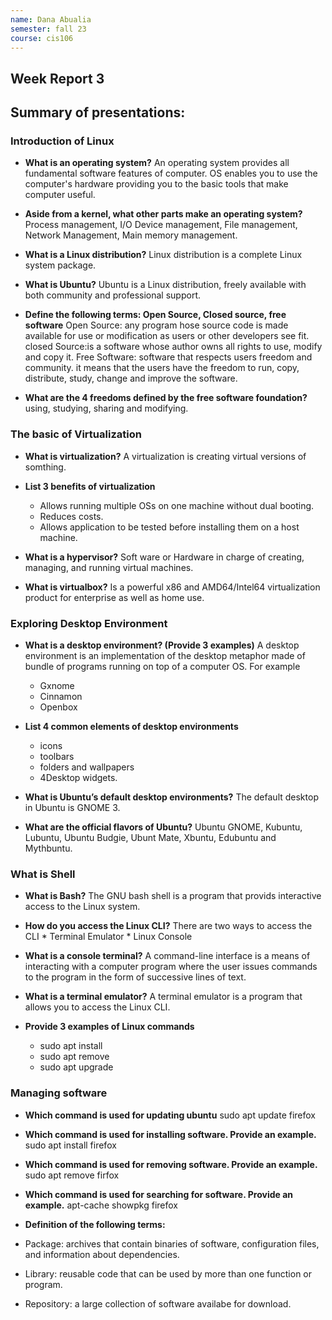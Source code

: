 ```yaml
---
name: Dana Abualia
semester: fall 23
course: cis106
---
```


## Week Report 3 

## Summary of presentations:

### Introduction of Linux

 * **What is an operating system?**
An operating system provides all fundamental software features of computer. OS enables you to use the computer's hardware providing you to the basic tools that make computer useful.

 * **Aside from a kernel, what other parts make an operating system?**
  Process management, I/O Device management, File management, Network Management, Main memory management.


* **What is a Linux distribution?**
Linux distribution is a complete Linux system package.

* **What is Ubuntu?**
Ubuntu is a Linux distribution, freely available with both community and professional support.

* **Define the following terms: Open Source, Closed source, free software**
 Open Source: any program hose source code is made available for use or modification as users or other developers see fit.  
 closed Source:is a software whose author owns all rights to use, modify and copy it.
 Free Software: software that respects users freedom and community. it means that the users have the freedom to run, copy, distribute, study, change and improve the software.


* **What are the 4 freedoms defined by the free software foundation?**
using, studying, sharing and modifying.





### The basic of Virtualization

* **What is virtualization?**
  A virtualization is creating virtual versions of somthing.



* **List 3 benefits of virtualization**
    * Allows running multiple OSs on one machine without dual booting.
     * Reduces costs.
    *  Allows application to be tested before installing them on a host machine.

* **What is a hypervisor?**
Soft ware or Hardware in charge of creating, managing, and running virtual machines.



* **What is virtualbox?**
Is a powerful x86 and AMD64/Intel64 virtualization product for enterprise as well as home use. 





### Exploring Desktop Environment

* **What is a desktop environment? (Provide 3 examples)**
        A desktop environment is an implementation of the desktop metaphor made of bundle of programs running on top of a computer OS. For example
   * Gxnome
   * Cinnamon
   * Openbox


* **List 4 common elements of desktop environments**
  
     * icons
     * toolbars
     * folders and wallpapers
     * 4Desktop widgets.
        

* **What is Ubuntu’s default desktop environments?**
The default desktop in Ubuntu is GNOME 3.

* **What are the official flavors of Ubuntu?**
Ubuntu GNOME, Kubuntu, Lubuntu, Ubuntu Budgie, Ubunt Mate, Xbuntu, Edubuntu and Mythbuntu.



### What is Shell


* **What is Bash?**
The GNU bash shell is a program that provids interactive access to the Linux system.
        


* **How do you access the Linux CLI?**
There are two ways to access the CLI
        * Terminal Emulator
        * Linux Console




* **What is a console terminal?**
A command-line interface is a means of interacting with a computer program where the user issues commands to the program in the form of successive lines of text.
        


* **What is a terminal emulator?**
A terminal emulator is a program that allows you to access the Linux CLI.


* **Provide 3 examples of Linux commands**
     * sudo apt install
     * sudo apt remove
     * sudo apt upgrade
  








### Managing software 

* **Which command is used for updating ubuntu**
sudo apt update firefox


* **Which command is used for installing software. Provide an example.**
sudo apt install firefox

* **Which command is used for removing software. Provide an example.**
sudo apt remove firfox 

* **Which command is used for searching for software. Provide an example.**
apt-cache showpkg firefox

* **Definition of the following terms:**
* Package: archives that contain binaries of software, configuration files, and information about dependencies.
* Library: reusable code that can be used by more than one function or program.
* Repository: a large collection of software availabe for download. 